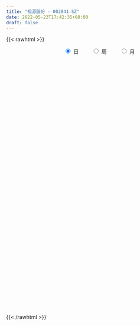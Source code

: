 ```yaml
---
title: "视源股份 - 002841.SZ"
date: 2022-05-23T17:42:35+08:00
draft: false
---
```

{{< rawhtml >}}
    <div style="text-align: center">
        <label style="padding: 1rem;"><input style="margin-right: .5rem" type="radio" name="period" value="D" checked onclick="period_change(this)">日</label>
        <label style="padding: 1rem;"><input style="margin-right: .5rem" type="radio" name="period" value="W" onclick="period_change(this)">周</label>
        <label style="padding: 1rem;"><input style="margin-right: .5rem" type="radio" name="period" value="M" onclick="period_change(this)">月</label>
    </div>
    <div id="chart" style="height: 700px;"></div> 
    <script type="text/javascript">
        const D_v = [8786.82,11218.0,9713.15,10348.87,6591.42,14303.02,12868.8,11044.0,15407.42,15738.94,10741.86,12332.47,11626.32,8297.88,6497.21,8134.57,7207.57,7566.56,10923.83,9673.96,7230.2,6919.09,9934.92,7312.61,7105.9,6722.08,7949.32,7083.25,8505.77,5949.09,9993.7,12974.87,8662.04,5440.9,7442.69,10111.46,11481.84,16312.93,12323.96,10847.51,9563.15,13796.13,8308.64,6487.49,8746.93,4495.22,11002.61,8801.88,5535.08,6771.93,25628.05,29604.5,15868.9,38951.68,26690.84,15941.54,15313.31,14344.41,15655.52,14394.32,16594.56,12427.09,16368.92,18466.4,14036.64,9690.9,14764.15,14509.26,7778.73,6834.11,11479.07,8346.27,10372.2,10049.06,9451.01,10576.31,12943.09,51132.76,78930.98,49281.94,42926.67,34056.88,23329.17,16843.08,9655.08,8420.56,10604.08,15113.88,8388.75,16924.42,12789.15,8593.75,14564.6,22773.97,15479.56,10564.45,7038.89,13373.02,29588.7,17496.78,17867.88,13972.81,8775.72,6801.78,16094.51,13120.74,9399.28,10086.6,6050.97,7427.07,7991.28,9143.44,17947.16,35375.72,34579.2,44727.0,46024.65,51123.51,41399.03,30185.86,24640.04,21598.0,18869.87,15826.44,14988.11,22073.65,21615.56,18123.14,17696.14,14442.37,18032.0,15769.98,14889.51,13696.13,40647.18,29350.45,19814.29,21977.28,12516.14,13454.35,39960.85,24627.48,36763.19,70251.68,62550.44,50976.98,30699.62,30876.91,25512.0,20368.12,21245.19,19541.56,17873.49,11600.67,11074.31,16203.37,52042.65,19698.37,23781.53,39185.27,44519.77,30318.35,22478.2,22916.79,20387.62,22003.41,16684.94,14248.51,18854.65,21360.98,26220.67,16792.46,12056.49,18952.81,14299.48,14843.01,12218.25,30518.29,36549.65,28985.56,31470.18,19892.23,14146.63,17035.87,13254.37,32079.06,55480.93,66922.85,33785.47,51110.01,43906.15,20225.28,29214.77,20067.65,23254.03,21586.26,23257.39,12025.0,20538.69,21673.69,12915.31,23036.35,22682.5,20998.63,10682.76,20800.27,43188.99,31527.56,13769.71,13158.62,16162.34,18061.63,12937.91,16004.23,13729.0,13651.67,13882.74,10886.83,14472.49,20391.59,18398.16,12544.26,12224.5,22690.8,9611.03,10914.16,17887.14,11793.71,7694.08,12949.99,17371.41,8501.02,28702.79,16498.57,19933.35,39035.17,34654.28,22727.0,20556.72,19092.89,20238.37,16186.68,15699.47,14739.62,9172.77,18524.7,13580.57,16800.59,13933.57,17953.08]
const D_histogram = [0.0,-0.1158737322,-0.0979489613,-0.0956552615,-0.1404198965,0.1742241625,0.3559696535,0.1439500797,0.1106443688,0.3073523315,0.5511005784,0.8090290372,0.8990280935,0.7991222106,0.5772727489,0.2968997105,-0.054826726,-0.1123164667,0.1748768053,0.0991470151,0.0198589253,-0.0377648118,-0.2037855683,-0.2683975894,-0.4307375277,-0.5082697649,-0.6735658107,-0.5888326199,-0.5355569578,-0.4742142955,-0.4450499623,-0.0804663019,0.1250640413,0.112629885,-0.0806974488,-0.1888245495,-0.5316506543,-0.8083925995,-1.2596608099,-1.2124125377,-1.0317449264,-1.0234608865,-0.8928578816,-0.7038008502,-0.6287259352,-0.541441514,-0.3247633286,-0.2730892452,-0.21141298,-0.1034610251,0.6541237064,0.4247464802,0.0919764137,-0.6648877746,-0.7656906965,-0.7915967384,-0.6327413496,-0.4785618334,-0.4772562364,-0.4080146856,-0.3327153654,-0.2823352074,-0.0753491874,0.2861240868,0.4478571571,0.616573079,0.8068576502,1.1054225081,1.1990521287,1.0710755414,1.1358526381,1.0021147198,0.725065641,0.4565783719,0.1796879723,-0.1228253781,-0.4169642078,-1.2472508427,-2.2351142364,-2.8181403343,-3.1015014817,-3.2268075427,-3.0821329865,-2.6947705947,-2.3258136949,-1.9211683742,-1.4222811349,-1.0729451155,-0.7304657773,-0.4398431827,-0.2508390064,0.0240424985,0.1532144837,0.5464222797,0.7086549107,0.9221281667,0.943189249,0.9367610051,0.8213219894,0.9097708668,0.8142541046,0.6704002039,0.6375560501,0.7000863462,0.6369179312,0.5906356931,0.6753564281,0.69644613,0.6347551063,0.6818719205,0.6476590408,0.6202235317,0.3571061311,0.3032242266,0.4821761022,0.7263843203,1.1419026714,1.5172420181,1.5156029643,1.386631797,1.1725173221,0.9097594421,0.611620902,0.4465783939,0.2641018301,0.1830463348,0.1636478741,0.077601439,-0.0835372501,-0.1950363784,-0.1810645197,-0.1238693375,-0.1246233425,-0.1077683698,-0.282816365,-0.3717661171,-0.4235771177,-0.3380242738,-0.29708598,-0.2064462528,0.0208308004,0.1845797887,0.4443720265,0.7656851762,1.0354937404,1.0969721583,1.0917115084,0.9268976728,0.8064523716,0.5823606579,0.4224261758,0.3420342705,0.2817476374,0.163190451,0.0477767922,0.0698245749,0.3075418112,0.3679691593,0.4453708266,0.6208746674,0.6711149976,0.6788844262,0.5004496858,0.4164591684,0.3076879879,0.0435193528,-0.0834913125,-0.2287283521,-0.4270322239,-0.3830235204,-0.3072728646,-0.3099859248,-0.3252918865,-0.4930895154,-0.4791498757,-0.6240790976,-0.7115074323,-0.6647930818,-0.4251679588,-0.2076869895,-0.0769160318,0.0381373894,0.1538137425,0.2136882412,0.1807164456,0.3550720662,0.73941011,1.0478187663,1.129898535,1.3414867315,1.4771474121,1.3964721157,1.1084957731,0.8065414759,0.5870361129,0.2908926737,0.0777234465,-0.1445555765,-0.2890869545,-0.5623615552,-0.831799595,-1.1364195635,-1.3730562877,-1.5068757056,-1.6391920317,-1.9583668927,-2.0326795507,-1.7682139147,-1.5316239819,-1.2537708308,-1.0689762928,-0.9242328471,-0.8611279582,-0.8620250923,-0.863373274,-0.9038089922,-0.7565187663,-0.6475340033,-0.4474566312,-0.1569948842,0.147807781,0.3999733713,0.4639794687,0.750891594,0.7414830063,0.6804430076,0.6033684538,0.6944075038,0.6687580874,0.6667937997,0.6782581051,0.5932458885,0.4425721141,0.2633763941,0.3782310218,0.7917613377,1.1628822078,1.3021597507,1.2609644542,1.0248893779,0.8815616473,0.7903831957,0.7227438278,0.5677339975,0.4145717227,0.2217883386,0.0475950958,-0.095074185,-0.0966937627,-0.2297717739]
const D_fast = [0.0,-0.1448421652,-0.1514046347,-0.1730247503,-0.2528943593,0.1053057402,0.3760436446,0.2000115908,0.1943669721,0.4679130176,0.8494364091,1.3096221272,1.6243782069,1.7242528766,1.6467216022,1.4405734914,1.0751403734,0.989571516,1.3204839894,1.2695409529,1.1952175945,1.1281526544,0.9111855059,0.7794740874,0.5094497672,0.3048500887,-0.0288374097,-0.0913123739,-0.1719259512,-0.2291368628,-0.3112350201,0.0332320648,0.2700284183,0.2857517333,0.0722500372,-0.0830832009,-0.5588219692,-1.0376620643,-1.8038454772,-2.0597003394,-2.1369689597,-2.3845501414,-2.4771616069,-2.464054788,-2.5461613568,-2.5942373141,-2.4587499608,-2.4753481888,-2.4665251686,-2.38443847,-1.4633228118,-1.586513418,-1.8962893811,-2.819375513,-3.1116011091,-3.3354063356,-3.3347362841,-3.3001972263,-3.4182056884,-3.450967809,-3.4588473302,-3.479050974,-3.2909022509,-2.8578979549,-2.5842005954,-2.2613414037,-1.8693424199,-1.294421935,-0.9010292823,-0.7612369842,-0.412496728,-0.2957059663,-0.3914886349,-0.545831311,-0.7777997175,-1.1110194125,-1.5093992941,-2.6514986396,-4.1981405925,-5.4857017739,-6.5444382918,-7.4764462384,-8.1023049289,-8.3886351858,-8.6011317098,-8.6767784825,-8.5334615269,-8.4523617865,-8.2924988926,-8.1118370937,-7.985542669,-7.7046505395,-7.5371749333,-7.0073615674,-6.6679652087,-6.223959911,-5.9671015165,-5.7393395091,-5.6494480275,-5.3335564333,-5.2255096694,-5.2017635191,-5.0752186604,-4.8376667778,-4.7416057099,-4.6402290247,-4.3866691828,-4.1914679484,-4.0944701955,-3.8768854012,-3.7491835207,-3.6215631469,-3.7954040147,-3.7734798625,-3.4739839614,-3.0481796633,-2.3471856443,-1.5925357931,-1.2152741057,-0.9975873238,-0.9185724682,-0.9538904877,-1.0991238022,-1.1525217119,-1.2689728182,-1.3042667298,-1.282753222,-1.3493992974,-1.5314222989,-1.6916805218,-1.722974793,-1.6967469452,-1.7286567859,-1.7387439057,-1.984495992,-2.1663872734,-2.3240925535,-2.323045778,-2.3563789792,-2.3173508152,-2.084866062,-1.8749721264,-1.504086882,-0.9913524383,-0.462670439,-0.1269489815,0.1407182457,0.2076288282,0.28879662,0.2102950708,0.1559671326,0.1610837949,0.1712340712,0.0934744976,-0.0099949632,0.0295089632,0.3441116523,0.4965312903,0.6852756642,1.0159981719,1.2340172514,1.4115077867,1.3581854677,1.3783097424,1.3464605588,1.0931717619,0.9452882684,0.7428691409,0.4378072131,0.3860600365,0.3849924761,0.3047829348,0.2081540014,-0.0829160063,-0.1887638356,-0.4897128319,-0.7550180247,-0.8745019446,-0.7411688113,-0.5756095894,-0.4640676396,-0.339479871,-0.1853500823,-0.0720535233,-0.0598462075,0.2032774297,0.772468001,1.3428313488,1.7073857513,2.2543456307,2.7592931643,3.0277358968,3.0168834975,2.9165645693,2.8438182344,2.6203979637,2.4266595982,2.168241681,1.9514385644,1.5375735749,1.0601856363,0.471460777,-0.1084400191,-0.6189783635,-1.1610926975,-1.9698592817,-2.5523418274,-2.72992967,-2.8762457327,-2.9118352892,-2.9942848245,-3.0805995906,-3.2327766912,-3.4491800984,-3.6663715986,-3.9327595648,-3.9745990305,-4.0274977683,-3.9392845541,-3.688071528,-3.3463169176,-2.9941579844,-2.8141570199,-2.3395219961,-2.1635598323,-2.054489079,-1.9807215193,-1.7160805934,-1.574540488,-1.4098063258,-1.2287774941,-1.1654782386,-1.2055089844,-1.3188606059,-1.1094482227,-0.4979775724,0.1638638496,0.6286813301,0.9027271473,0.9228744155,0.9999370966,1.106354444,1.219401033,1.2063247021,1.156805358,1.0194690586,0.8571745897,0.6907367627,0.6649437442,0.4744227897]
const D_slow = [0.0,-0.028968433,-0.0534556734,-0.0773694888,-0.1124744629,-0.0689184222,0.0200739911,0.056061511,0.0837226032,0.1605606861,0.2983358307,0.50059309,0.7253501134,0.925130666,1.0694488533,1.1436737809,1.1299670994,1.1018879827,1.1456071841,1.1703939378,1.1753586692,1.1659174662,1.1149710741,1.0478716768,0.9401872949,0.8131198536,0.644728401,0.497520246,0.3636310066,0.2450774327,0.1338149421,0.1136983667,0.144964377,0.1731218482,0.152947486,0.1057413487,-0.0271713149,-0.2292694648,-0.5441846673,-0.8472878017,-1.1052240333,-1.3610892549,-1.5843037253,-1.7602539378,-1.9174354216,-2.0527958001,-2.1339866323,-2.2022589436,-2.2551121886,-2.2809774449,-2.1174465183,-2.0112598982,-1.9882657948,-2.1544877384,-2.3459104126,-2.5438095972,-2.7019949345,-2.8216353929,-2.940949452,-3.0429531234,-3.1261319648,-3.1967157666,-3.2155530635,-3.1440220417,-3.0320577525,-2.8779144827,-2.6762000702,-2.3998444431,-2.100081411,-1.8323125256,-1.5483493661,-1.2978206861,-1.1165542759,-1.0024096829,-0.9574876898,-0.9881940344,-1.0924350863,-1.404247797,-1.9630263561,-2.6675614397,-3.4429368101,-4.2496386958,-5.0201719424,-5.6938645911,-6.2753180148,-6.7556101084,-7.1111803921,-7.379416671,-7.5620331153,-7.671993911,-7.7347036626,-7.728693038,-7.690389417,-7.5537838471,-7.3766201194,-7.1460880777,-6.9102907655,-6.6761005142,-6.4707700169,-6.2433273002,-6.039763774,-5.872163723,-5.7127747105,-5.537753124,-5.3785236411,-5.2308647179,-5.0620256108,-4.8879140784,-4.7292253018,-4.5587573217,-4.3968425615,-4.2417866786,-4.1525101458,-4.0767040891,-3.9561600636,-3.7745639835,-3.4890883157,-3.1097778112,-2.7308770701,-2.3842191208,-2.0910897903,-1.8636499298,-1.7107447043,-1.5991001058,-1.5330746483,-1.4873130646,-1.4464010961,-1.4270007363,-1.4478850488,-1.4966441434,-1.5419102733,-1.5728776077,-1.6040334434,-1.6309755358,-1.7016796271,-1.7946211563,-1.9005154358,-1.9850215042,-2.0592929992,-2.1109045624,-2.1056968623,-2.0595519151,-1.9484589085,-1.7570376145,-1.4981641794,-1.2239211398,-0.9509932627,-0.7192688445,-0.5176557516,-0.3720655871,-0.2664590432,-0.1809504756,-0.1105135662,-0.0697159534,-0.0577717554,-0.0403156117,0.0365698411,0.128562131,0.2399048376,0.3951235045,0.5629022539,0.7326233604,0.8577357819,0.961850574,1.0387725709,1.0496524091,1.028779581,0.971597493,0.864839437,0.7690835569,0.6922653408,0.6147688596,0.5334458879,0.4101735091,0.2903860402,0.1343662657,-0.0435105923,-0.2097088628,-0.3160008525,-0.3679225999,-0.3871516078,-0.3776172605,-0.3391638248,-0.2857417645,-0.2405626531,-0.1517946366,0.0330578909,0.2950125825,0.5774872163,0.9128588991,1.2821457522,1.6312637811,1.9083877244,2.1100230934,2.2567821216,2.32950529,2.3489361516,2.3127972575,2.2405255189,2.0999351301,1.8919852313,1.6078803405,1.2646162685,0.8878973421,0.4780993342,-0.011492389,-0.5196622766,-0.9617157553,-1.3446217508,-1.6580644585,-1.9253085317,-2.1563667435,-2.371648733,-2.5871550061,-2.8029983246,-3.0289505726,-3.2180802642,-3.379963765,-3.4918279228,-3.5310766439,-3.4941246986,-3.3941313558,-3.2781364886,-3.0904135901,-2.9050428385,-2.7349320866,-2.5840899732,-2.4104880972,-2.2432985754,-2.0766001255,-1.9070355992,-1.7587241271,-1.6480810985,-1.582237,-1.4876792446,-1.2897389101,-0.9990183582,-0.6734784205,-0.358237307,-0.1020149625,0.1183754493,0.3159712483,0.4966572052,0.6385907046,0.7422336353,0.7976807199,0.8095794939,0.7858109477,0.761637507,0.7041945635]
const D_data = [['2021-05-12', 125.2607, 123.5542, 122.8299, 125.8758],['2021-05-13', 123.8221, 121.7385, 120.8952, 124.9432],['2021-05-14', 121.7584, 123.0581, 119.0795, 123.9213],['2021-05-17', 122.7505, 122.8299, 122.1751, 125.598],['2021-05-18', 122.8101, 122.0163, 121.0738, 124.2685],['2021-05-19', 122.8299, 127.2549, 122.5322, 128.3761],['2021-05-20', 126.2132, 127.1458, 123.0383, 127.6022],['2021-05-21', 126.997, 122.3338, 121.8973, 128.4257],['2021-05-24', 122.5322, 124.0205, 118.8315, 125.4988],['2021-05-25', 125.0226, 127.5328, 122.7406, 128.267],['2021-05-26', 127.4931, 129.6957, 127.374, 130.5688],['2021-05-27', 130.41, 131.8387, 127.7213, 131.8387],['2021-05-28', 131.7891, 131.4518, 129.8544, 132.7912],['2021-05-31', 132.1265, 129.8445, 127.9892, 132.4241],['2021-06-01', 129.8346, 128.138, 127.5228, 130.1818],['2021-06-02', 128.7035, 126.5505, 124.5761, 128.9714],['2021-06-03', 126.84, 124.2, 124.02, 127.44],['2021-06-04', 124.23, 126.87, 123.35, 128.33],['2021-06-07', 126.62, 132.0, 125.05, 133.0],['2021-06-08', 132.51, 128.3, 127.68, 134.45],['2021-06-09', 128.0, 128.05, 127.36, 130.46],['2021-06-10', 128.19, 128.11, 127.48, 130.3],['2021-06-11', 128.12, 126.21, 125.54, 129.45],['2021-06-15', 125.86, 126.82, 124.3, 127.77],['2021-06-16', 126.36, 124.84, 124.05, 126.9],['2021-06-17', 125.55, 125.0, 124.24, 126.9],['2021-06-18', 124.99, 122.87, 122.8, 126.5],['2021-06-21', 124.48, 125.36, 120.0, 125.85],['2021-06-22', 125.0, 124.95, 123.01, 126.13],['2021-06-23', 124.96, 125.0, 123.68, 126.3],['2021-06-24', 124.41, 124.5, 121.21, 124.8],['2021-06-25', 125.1, 129.58, 124.8, 129.98],['2021-06-28', 128.89, 129.17, 127.25, 131.89],['2021-06-29', 128.65, 127.08, 126.14, 129.5],['2021-06-30', 126.83, 124.29, 123.87, 127.74],['2021-07-01', 124.3, 124.45, 124.14, 130.0],['2021-07-02', 124.5, 120.0, 120.0, 124.5],['2021-07-05', 121.07, 118.59, 115.01, 121.66],['2021-07-06', 119.17, 113.54, 113.0, 119.77],['2021-07-07', 114.4, 117.6, 112.91, 118.48],['2021-07-08', 117.6, 118.85, 116.74, 120.91],['2021-07-09', 118.85, 116.2, 114.62, 119.21],['2021-07-12', 116.19, 117.13, 114.25, 119.24],['2021-07-13', 117.3, 117.85, 115.3, 118.88],['2021-07-14', 117.47, 116.34, 115.1, 118.88],['2021-07-15', 115.76, 116.18, 115.3, 117.0],['2021-07-16', 116.15, 117.98, 114.0, 118.85],['2021-07-19', 117.89, 116.09, 114.3, 117.89],['2021-07-20', 116.09, 116.01, 114.0, 116.61],['2021-07-21', 115.5, 116.6, 115.33, 118.69],['2021-07-22', 120.0, 127.0, 119.98, 128.26],['2021-07-23', 124.0, 116.2, 116.11, 124.47],['2021-07-26', 117.3, 113.3, 110.5, 117.3],['2021-07-27', 110.54, 104.5, 102.9, 112.99],['2021-07-28', 105.55, 109.5, 103.0, 112.0],['2021-07-29', 111.63, 109.12, 107.77, 111.87],['2021-07-30', 108.58, 110.85, 105.4, 111.86],['2021-08-02', 111.0, 110.8, 106.2, 111.1],['2021-08-03', 110.8, 108.51, 108.02, 111.44],['2021-08-04', 108.76, 108.77, 107.1, 109.9],['2021-08-05', 108.38, 108.5, 106.3, 109.98],['2021-08-06', 108.37, 107.83, 106.0, 108.99],['2021-08-09', 107.73, 109.89, 106.2, 110.93],['2021-08-10', 109.89, 113.0, 108.54, 113.7],['2021-08-11', 112.99, 111.77, 110.1, 113.0],['2021-08-12', 111.75, 112.76, 110.66, 114.73],['2021-08-13', 113.03, 114.18, 112.01, 115.27],['2021-08-16', 114.36, 117.27, 114.0, 119.29],['2021-08-17', 116.3, 116.37, 115.34, 117.94],['2021-08-18', 115.98, 114.13, 111.96, 116.85],['2021-08-19', 114.88, 117.02, 112.33, 117.28],['2021-08-20', 116.75, 115.0, 114.1, 117.93],['2021-08-23', 116.0, 112.61, 112.3, 116.39],['2021-08-24', 112.62, 111.56, 111.05, 114.2],['2021-08-25', 111.05, 110.09, 109.04, 112.0],['2021-08-26', 110.47, 108.08, 105.0, 110.47],['2021-08-27', 106.33, 106.2, 105.0, 107.87],['2021-08-30', 95.58, 95.58, 95.58, 97.94],['2021-08-31', 95.5, 87.03, 86.02, 95.5],['2021-09-01', 88.87, 85.48, 85.12, 88.96],['2021-09-02', 84.88, 84.07, 82.46, 86.26],['2021-09-03', 84.49, 81.85, 81.51, 84.8],['2021-09-06', 81.31, 82.09, 80.5, 83.6],['2021-09-07', 82.09, 83.49, 81.51, 83.6],['2021-09-08', 83.5, 82.44, 82.01, 83.75],['2021-09-09', 82.56, 82.35, 81.88, 83.5],['2021-09-10', 82.38, 83.65, 81.91, 83.7],['2021-09-13', 83.65, 82.04, 82.01, 83.94],['2021-09-14', 82.04, 82.04, 81.69, 82.8],['2021-09-15', 82.04, 81.55, 78.5, 82.04],['2021-09-16', 81.01, 80.2, 79.5, 82.17],['2021-09-17', 80.2, 81.34, 80.2, 83.0],['2021-09-22', 80.21, 79.58, 79.18, 82.3],['2021-09-23', 80.14, 83.5, 79.66, 84.3],['2021-09-24', 83.52, 81.55, 80.76, 84.32],['2021-09-27', 81.62, 82.83, 81.16, 83.84],['2021-09-28', 82.83, 80.8, 80.5, 83.2],['2021-09-29', 80.8, 80.28, 79.0, 81.09],['2021-09-30', 80.0, 78.35, 77.55, 80.99],['2021-10-08', 78.0, 80.62, 77.51, 80.8],['2021-10-11', 80.62, 78.11, 78.0, 83.4],['2021-10-12', 79.4, 76.6, 76.0, 79.4],['2021-10-13', 76.58, 77.21, 76.16, 77.77],['2021-10-14', 77.29, 78.22, 77.29, 79.0],['2021-10-15', 78.32, 76.4, 75.6, 78.97],['2021-10-18', 76.16, 76.05, 74.42, 77.25],['2021-10-19', 76.01, 77.57, 75.62, 77.69],['2021-10-20', 77.57, 76.9, 74.96, 77.77],['2021-10-21', 77.14, 75.6, 75.37, 77.14],['2021-10-22', 75.52, 76.79, 75.2, 77.0],['2021-10-25', 76.96, 75.7, 75.21, 77.17],['2021-10-26', 75.68, 75.51, 74.0, 76.33],['2021-10-27', 75.68, 71.56, 71.0, 75.68],['2021-10-28', 72.0, 73.0, 71.56, 76.36],['2021-10-29', 74.88, 76.0, 72.1, 76.46],['2021-11-01', 76.17, 77.9, 76.17, 81.5],['2021-11-02', 78.96, 82.07, 77.06, 82.84],['2021-11-03', 82.51, 84.31, 82.5, 86.84],['2021-11-04', 84.31, 81.4, 80.82, 86.7],['2021-11-05', 81.5, 80.25, 78.4, 82.0],['2021-11-08', 80.31, 78.96, 77.61, 80.51],['2021-11-09', 79.15, 77.61, 76.51, 79.6],['2021-11-10', 78.1, 76.0, 75.2, 78.1],['2021-11-11', 75.88, 76.6, 75.32, 76.9],['2021-11-12', 76.6, 75.5, 74.88, 77.1],['2021-11-15', 75.32, 76.02, 75.08, 77.5],['2021-11-16', 76.03, 76.45, 75.01, 77.3],['2021-11-17', 76.45, 75.22, 75.1, 76.6],['2021-11-18', 75.39, 73.4, 73.16, 75.4],['2021-11-19', 73.39, 72.96, 72.68, 73.9],['2021-11-22', 73.07, 73.9, 72.4, 74.17],['2021-11-23', 73.86, 74.29, 73.2, 74.48],['2021-11-24', 73.8, 73.39, 72.66, 74.08],['2021-11-25', 73.39, 73.33, 72.78, 74.17],['2021-11-26', 73.0, 70.1, 70.02, 73.0],['2021-11-29', 68.66, 69.95, 67.66, 70.5],['2021-11-30', 69.64, 69.45, 69.2, 70.4],['2021-12-01', 69.49, 70.68, 68.58, 70.84],['2021-12-02', 70.74, 69.92, 69.8, 71.56],['2021-12-03', 69.93, 70.4, 69.18, 70.59],['2021-12-06', 70.43, 72.6, 70.43, 73.3],['2021-12-07', 72.88, 72.65, 71.52, 73.65],['2021-12-08', 72.64, 74.97, 71.8, 76.18],['2021-12-09', 75.15, 77.54, 74.5, 78.37],['2021-12-10', 78.06, 78.99, 76.95, 81.31],['2021-12-13', 78.19, 77.94, 76.6, 81.06],['2021-12-14', 77.53, 77.98, 77.15, 78.99],['2021-12-15', 77.83, 76.21, 75.34, 78.74],['2021-12-16', 76.27, 76.6, 74.9, 77.57],['2021-12-17', 76.64, 74.86, 74.5, 76.83],['2021-12-20', 74.65, 74.98, 74.28, 75.96],['2021-12-21', 74.5, 75.6, 74.21, 75.8],['2021-12-22', 75.0, 75.7, 74.5, 76.33],['2021-12-23', 75.47, 74.65, 74.23, 75.68],['2021-12-24', 74.12, 74.13, 73.33, 75.18],['2021-12-27', 73.91, 75.64, 73.14, 76.0],['2021-12-28', 75.98, 79.2, 75.98, 81.1],['2021-12-29', 79.2, 78.07, 77.6, 80.16],['2021-12-30', 77.82, 79.01, 77.32, 79.25],['2021-12-31', 78.8, 81.4, 78.65, 82.09],['2022-01-04', 81.25, 81.03, 78.1, 82.14],['2022-01-05', 81.42, 81.29, 80.06, 81.99],['2022-01-06', 80.47, 79.08, 78.59, 81.39],['2022-01-07', 79.07, 80.05, 78.86, 82.0],['2022-01-10', 80.0, 79.65, 78.3, 80.2],['2022-01-11', 79.47, 76.98, 76.71, 79.98],['2022-01-12', 77.4, 77.77, 76.2, 78.68],['2022-01-13', 77.77, 76.82, 76.33, 78.25],['2022-01-14', 76.66, 75.09, 74.65, 77.26],['2022-01-17', 74.99, 77.5, 74.18, 77.9],['2022-01-18', 78.04, 78.05, 75.93, 78.74],['2022-01-19', 77.98, 77.11, 76.03, 77.99],['2022-01-20', 77.09, 76.73, 76.2, 78.0],['2022-01-21', 76.63, 74.06, 73.88, 76.82],['2022-01-24', 74.0, 75.58, 73.73, 75.95],['2022-01-25', 75.0, 72.82, 72.29, 75.51],['2022-01-26', 73.3, 72.38, 71.88, 73.81],['2022-01-27', 73.01, 73.38, 71.7, 75.88],['2022-01-28', 74.49, 76.1, 73.38, 79.0],['2022-02-07', 76.12, 76.76, 75.2, 78.85],['2022-02-08', 76.28, 76.45, 72.56, 77.0],['2022-02-09', 76.4, 76.85, 74.88, 77.39],['2022-02-10', 77.03, 77.51, 75.72, 77.51],['2022-02-11', 77.25, 77.39, 76.59, 78.6],['2022-02-14', 77.09, 76.42, 75.57, 77.69],['2022-02-15', 77.0, 79.59, 75.66, 80.38],['2022-02-16', 79.68, 84.17, 79.38, 86.88],['2022-02-17', 85.96, 85.84, 83.5, 88.64],['2022-02-18', 85.76, 85.0, 83.0, 85.78],['2022-02-21', 85.7, 88.52, 84.02, 89.96],['2022-02-22', 88.0, 89.8, 86.14, 90.76],['2022-02-23', 89.2, 88.6, 88.27, 90.1],['2022-02-24', 88.64, 86.26, 84.5, 88.68],['2022-02-25', 86.02, 85.54, 85.1, 87.38],['2022-02-28', 85.54, 86.03, 83.54, 87.37],['2022-03-01', 86.24, 84.35, 83.12, 86.4],['2022-03-02', 83.93, 84.49, 81.7, 85.68],['2022-03-03', 84.49, 83.5, 83.01, 85.9],['2022-03-04', 82.83, 83.63, 81.88, 85.11],['2022-03-07', 82.81, 80.85, 80.16, 83.06],['2022-03-08', 80.78, 79.15, 78.99, 81.48],['2022-03-09', 79.15, 76.61, 73.99, 80.0],['2022-03-10', 77.86, 75.19, 74.7, 79.7],['2022-03-11', 73.96, 74.47, 71.21, 74.77],['2022-03-14', 74.0, 72.6, 72.6, 74.59],['2022-03-15', 72.79, 67.62, 67.45, 72.8],['2022-03-16', 69.14, 67.98, 64.2, 69.55],['2022-03-17', 68.16, 71.11, 67.01, 71.5],['2022-03-18', 71.12, 70.63, 69.01, 71.53],['2022-03-21', 70.64, 71.21, 69.15, 72.38],['2022-03-22', 71.21, 70.11, 69.1, 71.21],['2022-03-23', 70.1, 69.41, 69.0, 70.61],['2022-03-24', 69.4, 67.91, 67.5, 69.4],['2022-03-25', 67.8, 66.23, 65.87, 68.34],['2022-03-28', 65.7, 65.14, 64.34, 65.91],['2022-03-29', 65.4, 63.41, 62.91, 65.78],['2022-03-30', 63.86, 64.94, 63.41, 65.25],['2022-03-31', 64.9, 64.12, 63.58, 65.49],['2022-04-01', 64.16, 65.17, 63.1, 65.99],['2022-04-06', 65.92, 66.89, 64.67, 67.73],['2022-04-07', 66.73, 68.18, 66.58, 69.46],['2022-04-08', 68.19, 68.76, 67.1, 69.01],['2022-04-11', 68.76, 67.13, 66.08, 68.76],['2022-04-12', 66.5, 70.91, 66.48, 70.92],['2022-04-13', 70.73, 68.12, 68.05, 71.11],['2022-04-14', 69.09, 67.45, 67.29, 69.2],['2022-04-15', 67.72, 67.01, 65.07, 68.66],['2022-04-18', 66.95, 69.32, 65.0, 69.9],['2022-04-19', 68.89, 68.25, 67.7, 69.8],['2022-04-20', 68.39, 68.7, 67.92, 69.71],['2022-04-21', 68.59, 69.15, 67.41, 70.42],['2022-04-22', 68.21, 67.99, 67.55, 69.61],['2022-04-25', 67.55, 66.7, 66.38, 70.77],['2022-04-26', 68.15, 65.5, 65.0, 68.45],['2022-04-27', 64.96, 69.05, 63.82, 69.44],['2022-04-28', 74.3, 74.5, 70.0, 74.99],['2022-04-29', 74.01, 76.72, 73.55, 78.0],['2022-05-05', 76.2, 76.07, 75.8, 78.49],['2022-05-06', 75.4, 75.03, 73.01, 76.49],['2022-05-09', 74.8, 72.72, 71.11, 74.88],['2022-05-10', 72.01, 73.62, 71.34, 74.53],['2022-05-11', 73.37, 74.34, 73.07, 76.35],['2022-05-12', 73.49, 74.87, 73.06, 76.32],['2022-05-13', 74.87, 73.77, 73.28, 76.11],['2022-05-16', 73.97, 73.45, 72.6, 74.99],['2022-05-17', 73.29, 72.38, 71.56, 73.29],['2022-05-18', 72.38, 71.84, 71.62, 73.2],['2022-05-19', 70.9, 71.47, 69.86, 71.59],['2022-05-20', 71.93, 72.88, 71.71, 74.16],['2022-05-23', 72.69, 70.84, 70.38, 72.71]]
const W_v = [48614.86,71524.41,34113.84,28988.06,21151.89,24772.18,36301.57,31510.38,26738.94,19235.87,25105.78,22367.74,43336.46,37860.84,33418.48,41646.08,44404.78,112680.5,54231.52,31934.21,25231.56,23871.79,17030.93,19302.5,17692.41,21309.6,26745.65,21293.54,26404.78,21714.09,9343.37,4178.45,34832.36,37923.11,30836.03,26853.18,28658.11,19156.4,29225.14,27905.34,44305.0,17297.97,32220.82,26928.02,45190.22,48395.01,46713.45,35544.5,45386.81,47357.56,44795.16,54533.61,72561.35,46459.18,40602.08,40376.66,39900.04,30985.02,47592.92,48723.88,37139.87,49875.82,43144.46,52810.13,42445.35,55798.81,76199.07,61723.38,69622.07,67715.58,73431.07,74782.76,61310.38,61455.58,33281.75,19075.03,35843.81,51355.47,50835.39,60165.06,52979.15,76977.98,88773.76,116192.84,96166.92,50723.66,59307.67,54585.44,60427.38,48979.41,31239.21,36482.34,79844.62,58236.45,35233.87,35013.01,34957.69,37619.32,67670.89,46096.18,52183.36,44029.26,43767.51,54765.43,61356.82,72805.32,91049.26,109040.43,244500.85,142918.27,114721.68,98026.13,131546.95,15873.59,72347.25,97632.57,92484.26,173949.27,86208.83,53510.87,74408.97,65732.26,58515.26,68299.46,98841.96,57035.45,48056.76,69905.48,123208.08,77407.34,247501.81,188735.5,193830.66,226766.44,143709.23,105709.83,89194.62,85102.95,91646.22,56868.87,56004.83,64116.02,81750.6,49052.08,115317.5,79614.16,124203.37,66939.46,95373.81,70214.74,51246.04,80277.54,124660.25,127698.26,110210.54,78839.19,79772.67,97001.98,65426.22,63028.41,92690.09,59417.44,45024.85,52237.62,28814.28,8701.19,56314.01,54694.11,57970.92,54765.48,54371.44,81348.83,57002.49,73388.46,56283.96,51068.81,56403.56,66366.08,102514.72,92388.96,68534.42,143830.29,110193.13,48050.86,55788.7,85663.49,68018.07,82272.31,63086.67,53216.5,60319.5,37366.87,89225.27,60661.56,115575.08,33350.83,54739.91,55156.11,65847.01,37703.79,44682.0,29089.91,44506.68,43138.93,62843.68,39040.89,76341.44,112766.27,73415.9,73327.01,48947.44,53391.67,256329.23,68851.97,61809.95,52818.13,60565.06,17496.78,63512.7,46084.66,105036.8,213460.05,95922.46,93950.86,103034.8,97112.51,234153.64,158433.63,81335.22,150911.19,120233.11,92179.13,95383.41,108428.68,111530.47,201522.68,164523.86,100661.37,101306.48,119969.29,76324.73,66622.73,51334.01,73327.63,58310.21,138824.16,43283.72,85957.03,72012.2,17953.08]
const W_histogram = [0.0,-0.2983667236,-0.4048174305,-0.4769604717,-0.6070981375,-0.5397717743,-0.3378123094,-0.0667090324,0.0773320954,0.187797909,0.301575579,0.4014854394,0.5600750493,0.5256638502,0.5825724716,0.4443482837,0.4830004158,0.5527622656,0.4002724629,0.19412064,0.0208073713,-0.1066310249,-0.1654943693,-0.2088776212,-0.2386400916,-0.2937543757,-0.4525294365,-0.4749780193,-0.6597133785,-0.7766986223,-0.6726617784,-0.6120198326,-0.252204193,0.2269222391,0.5249424326,0.7088775605,1.004322253,1.1607100341,1.2573993999,1.0978382382,1.0339023149,0.8935236897,0.9547337634,1.1187293111,1.1379311915,0.9376262162,0.638019595,0.4449651791,0.17513069,-0.0723800558,-0.3320130656,-0.2334075577,0.1006757241,0.1788633855,-0.0193926571,-0.0695168183,-0.2502168428,-0.3506708162,-0.1143289461,0.1309130331,0.0401669814,0.1030635136,0.0636758905,-0.298386384,-0.5426642948,-0.7869454961,-0.3841071346,-0.1256081357,0.3220482567,0.1991413167,-0.0329831687,-0.2758239588,-0.3313038866,-0.5585837474,-0.6310787902,-0.6947991554,-0.6745587141,-0.5719309215,-0.4828142097,-0.1545955433,0.1651759522,0.5591079209,0.8847362701,1.2643851694,1.5180036218,1.6285209894,1.8404956363,1.7686030222,1.3602450641,0.9425114215,0.531797378,0.4673593808,0.3467660044,0.2422641433,0.0334989098,-0.0470646735,-0.358725964,-0.5513539414,-0.5701235518,-0.3922698562,-0.2910715588,-0.5112652245,-0.6408183667,-0.492488695,-0.4729588408,-0.6678211863,-0.9162725911,-1.0193417428,-0.1503063888,0.5916151927,1.0805314203,1.1812528286,1.0997524237,0.9861575647,1.0476258381,1.0016483343,1.1998386836,0.5454075921,0.0839693469,-0.3266760936,-0.5777428619,-0.7431945567,-0.7874812859,-0.8935935612,-0.6843149517,-0.7726805582,-0.9162745861,-0.9662191066,-0.8773087949,-0.9764913597,-0.500599852,-0.3591692784,0.2321163588,0.1924195607,0.0828160664,-0.4009127318,-0.9434544839,-1.0898527546,-1.3582337709,-1.4912945773,-1.5071926467,-1.4880744177,-1.5450682406,-1.4367189026,-1.1624745141,-0.8443126499,0.0842676658,0.6423040709,1.2789576457,1.669625424,1.8324407161,2.0043613616,2.4976564481,2.4776308004,2.2351125195,2.0380509538,1.6883716371,1.2081349896,0.732440432,0.5386604251,0.2772363866,-0.1129156112,-0.4015833406,-0.729634056,-0.846963223,-0.8811180085,-0.991680696,-0.76533706,-0.4804145695,-0.3112737718,-0.3393717892,0.2120797138,0.1539545873,0.2483239342,0.3143599734,0.2185260447,0.2828247954,0.6783891661,0.6843815159,-0.1002132827,-0.196721408,1.5422427024,2.8806644711,3.6785572162,3.5156905952,2.4953630421,1.8984283421,1.1392155895,0.4339000751,-0.251037326,-0.1617429807,-0.1360117048,0.3332166612,0.8613127895,0.2189489995,-0.7129269485,-1.4788317733,-1.9977797854,-1.7020700023,-1.7816599603,-1.8379674107,-2.0435723463,-1.6859506666,-2.0298036964,-2.4218097102,-2.4618251201,-2.5007018506,-2.758956351,-2.9861910834,-2.5772935626,-2.1381532607,-2.3121304719,-3.8483725486,-4.4803203752,-4.7644253774,-4.6439363804,-4.4832056986,-3.9463773226,-3.6071416745,-3.1071157779,-2.6007449502,-1.7893733887,-1.3996473445,-1.1504035087,-1.0200766233,-0.7671277508,0.0802150822,0.4437499126,0.7009548246,1.38697479,1.7525359648,1.6637003068,1.5417259385,1.597781289,1.7109787897,2.2534858515,2.5803096793,2.5925804653,1.9384651657,1.2360535999,0.5016373371,-0.0023318714,-0.0386849806,-0.1207378418,-0.0526356675,0.6007176075,0.9202958621,1.0392616349,1.0474948564,0.9101136949]
const W_fast = [0.0,-0.3729584046,-0.580613469,-0.7719966282,-1.0539088283,-1.1215254087,-1.0040190212,-0.7495930023,-0.5862188506,-0.4288035598,-0.239631995,-0.0393507748,0.2592575974,0.3562623609,0.5588141002,0.5316769832,0.6910792193,0.8990316354,0.8466099485,0.6889882856,0.5208768598,0.3667807072,0.2665437706,0.1709411134,0.08151862,-0.0470342579,-0.3189416779,-0.4601347655,-0.8097984694,-1.1209583688,-1.1850869695,-1.2774499818,-0.9806853905,-0.4448283986,-0.0155725969,0.3455819211,0.8921071769,1.3386724665,1.7497116823,1.8646100801,2.0591497356,2.1421520328,2.4420455473,2.8857234228,3.1894081011,3.2235096798,3.0834079573,3.0015948363,2.7755430196,2.5099372599,2.1673009837,2.2075546022,2.566806815,2.6897103228,2.4866061159,2.4191027501,2.1758485149,1.9877268375,2.1954864711,2.4734567085,2.3927524021,2.4814148128,2.4579461623,2.0212872918,1.6413433073,1.200325732,1.5071373099,1.7342342748,2.2624027313,2.1892811206,1.948910843,1.6371140632,1.4988081638,1.131882366,0.9016176258,0.6641974717,0.5157982345,0.4754432967,0.443856456,0.7334262366,1.0944917201,1.6282006691,2.1750130859,2.8707582775,3.5038776354,4.0215252503,4.6936238062,5.0638819477,4.9955852557,4.8134794684,4.5357147694,4.5881166175,4.5542147421,4.5102789168,4.3098884108,4.2175586592,3.8162158776,3.4857494148,3.3244489165,3.404235148,3.4326655557,3.0846555839,2.79489785,2.820105348,2.721395492,2.3595778499,1.8820582973,1.5241537099,2.3556124668,3.2454378464,4.0044869291,4.4005215445,4.5939592455,4.7269037778,5.0502785107,5.2547130904,5.7528631106,5.2347839172,4.7943380087,4.3020235447,3.9065210611,3.555270727,3.3141136763,2.9846030107,3.0228028823,2.7412671362,2.3686044619,2.0771051647,1.9466882776,1.6033828729,1.9541244176,2.0057626716,2.6550773985,2.6634854905,2.5745860129,1.9906290317,1.2122236586,0.7933621992,0.1854227402,-0.3204617105,-0.7131579415,-1.066058317,-1.5093192001,-1.7601495877,-1.7765238277,-1.669440126,-0.7197928939,-0.001180471,0.9552125152,1.7632866495,2.3842121206,3.0572231065,4.1749323051,4.7743143575,5.0905742064,5.4030253791,5.4754389717,5.2972360716,5.004651622,4.9455367213,4.7534217796,4.335040879,3.9459773144,3.4355180849,3.1064481122,2.8520138246,2.4935309631,2.5285403341,2.6933591822,2.784681537,2.6717405723,3.2762120037,3.256575524,3.4130258545,3.5576518871,3.5164494695,3.651454419,4.2166160813,4.39370381,3.5840556908,3.4383672135,5.5628919995,7.621479886,9.3390119351,10.0550679629,9.6585811703,9.5362535559,9.0618447007,8.465004205,7.7173074724,7.7661660726,7.7578944223,8.3104269536,9.0538512792,8.4662247391,7.356117054,6.2205042858,5.2021113274,5.0723036099,4.5472986618,4.0314993588,3.3150013367,3.2511353497,2.3998313958,1.4023729544,0.7469012645,0.0828490713,-0.8651445168,-1.83892702,-2.0743528899,-2.1697509031,-2.9217607323,-5.4200959462,-7.1721238666,-8.6473352131,-9.6878303112,-10.6479010541,-11.0976670087,-11.6602167793,-11.9369698271,-12.080785237,-11.7167570226,-11.6769428145,-11.7152998559,-11.8399921264,-11.7788251916,-10.9114285881,-10.4369562795,-10.0045126613,-8.9717489985,-8.1680538324,-7.8409644137,-7.5775072974,-7.1220066246,-6.5810644265,-5.4751859018,-4.5032846542,-3.8428687519,-4.01236776,-4.4057659259,-5.0147728543,-5.5193250307,-5.5653493851,-5.6775867068,-5.6226434493,-4.8191107724,-4.2694585524,-3.8906773708,-3.6205704352,-3.530423173]
const W_slow = [0.0,-0.0745916809,-0.1757960385,-0.2950361565,-0.4468106908,-0.5817536344,-0.6662067118,-0.6828839699,-0.663550946,-0.6166014688,-0.541207574,-0.4408362142,-0.3008174519,-0.1694014893,-0.0237583714,0.0873286995,0.2080788035,0.3462693699,0.4463374856,0.4948676456,0.5000694884,0.4734117322,0.4320381399,0.3798187346,0.3201587117,0.2467201178,0.1335877586,0.0148432538,-0.1500850908,-0.3442597464,-0.512425191,-0.6654301492,-0.7284811975,-0.6717506377,-0.5405150295,-0.3632956394,-0.1122150761,0.1779624324,0.4923122824,0.7667718419,1.0252474206,1.2486283431,1.4873117839,1.7669941117,2.0514769096,2.2858834636,2.4453883624,2.5566296571,2.6004123296,2.5823173157,2.4993140493,2.4409621599,2.4661310909,2.5108469373,2.505998773,2.4886195684,2.4260653577,2.3383976537,2.3098154171,2.3425436754,2.3525854208,2.3783512992,2.3942702718,2.3196736758,2.1840076021,1.9872712281,1.8912444444,1.8598424105,1.9403544747,1.9901398039,1.9818940117,1.912938022,1.8301120503,1.6904661135,1.5326964159,1.3589966271,1.1903569486,1.0473742182,0.9266706658,0.8880217799,0.929315768,1.0690927482,1.2902768157,1.6063731081,1.9858740135,2.3930042609,2.85312817,3.2952789255,3.6353401915,3.8709680469,4.0039173914,4.1207572366,4.2074487377,4.2680147735,4.276389501,4.2646233326,4.1749418416,4.0371033563,3.8945724683,3.7965050042,3.7237371145,3.5959208084,3.4357162167,3.312594043,3.1943543328,3.0273990362,2.7983308884,2.5434954527,2.5059188555,2.6538226537,2.9239555088,3.2192687159,3.4942068218,3.740746213,4.0026526726,4.2530647561,4.553024427,4.6893763251,4.7103686618,4.6286996384,4.4842639229,4.2984652837,4.1015949622,3.8781965719,3.707117834,3.5139476945,3.2848790479,3.0433242713,2.8239970726,2.5798742326,2.4547242696,2.36493195,2.4229610397,2.4710659299,2.4917699465,2.3915417635,2.1556781425,1.8832149539,1.5436565111,1.1708328668,0.7940347051,0.4220161007,0.0357490406,-0.3234306851,-0.6140493136,-0.8251274761,-0.8040605597,-0.6434845419,-0.3237451305,0.0936612255,0.5517714045,1.0528617449,1.6772758569,2.296683557,2.8554616869,3.3649744254,3.7870673346,4.089101082,4.27221119,4.4068762963,4.4761853929,4.4479564901,4.347560655,4.165152141,3.9534113352,3.7331318331,3.4852116591,3.2938773941,3.1737737517,3.0959553088,3.0111123615,3.0641322899,3.1026209368,3.1647019203,3.2432919137,3.2979234248,3.3686296237,3.5382269152,3.7093222942,3.6842689735,3.6350886215,4.0206492971,4.7408154149,5.6604547189,6.5393773677,7.1632181282,7.6378252138,7.9226291111,8.0311041299,7.9683447984,7.9279090533,7.8939061271,7.9772102924,8.1925384897,8.2472757396,8.0690440025,7.6993360592,7.1998911128,6.7743736122,6.3289586221,5.8694667695,5.3585736829,4.9370860163,4.4296350922,3.8241826646,3.2087263846,2.5835509219,1.8938118342,1.1472640633,0.5029406727,-0.0315976425,-0.6096302604,-1.5717233976,-2.6918034914,-3.8829098357,-5.0438939308,-6.1646953555,-7.1512896861,-8.0530751047,-8.8298540492,-9.4800402868,-9.9273836339,-10.2772954701,-10.5648963472,-10.8199155031,-11.0116974408,-10.9916436702,-10.8807061921,-10.7054674859,-10.3587237884,-9.9205897972,-9.5046647205,-9.1192332359,-8.7197879136,-8.2920432162,-7.7286717533,-7.0835943335,-6.4354492172,-5.9508329258,-5.6418195258,-5.5164101915,-5.5169931593,-5.5266644045,-5.556848865,-5.5700077818,-5.41982838,-5.1897544144,-4.9299390057,-4.6680652916,-4.4405368679]
const W_data = [['2017-07-14', 47.4742, 44.5757, 44.5696, 48.4869],['2017-07-21', 40.1369, 39.9004, 39.7852, 42.1441],['2017-07-28', 39.9004, 40.907, 38.8089, 41.0829],['2017-08-04', 40.907, 40.4644, 40.149, 41.6104],['2017-08-11', 40.6281, 38.6998, 38.5118, 40.9313],['2017-08-18', 38.7786, 40.4704, 38.7483, 41.5255],['2017-08-25', 40.6281, 42.4473, 40.6281, 43.5388],['2017-09-01', 42.3381, 44.3392, 42.3381, 44.794],['2017-09-08', 44.3392, 43.7813, 43.4781, 45.9643],['2017-09-15', 43.66, 44.0663, 42.7505, 44.509],['2017-09-22', 44.0724, 44.8304, 43.6661, 45.3397],['2017-09-29', 44.8546, 45.4489, 42.7626, 46.6556],['2017-10-13', 45.4307, 47.2195, 44.6909, 48.3535],['2017-10-20', 47.5712, 45.5398, 45.079, 48.2019],['2017-10-27', 45.5095, 47.1771, 45.2306, 47.8623],['2017-11-03', 46.6799, 44.9274, 43.66, 46.6859],['2017-11-10', 44.9698, 47.2681, 44.6666, 47.5288],['2017-11-17', 47.2984, 48.4081, 46.7951, 53.053],['2017-11-24', 48.5779, 45.837, 43.7207, 51.2035],['2017-12-01', 46.025, 44.4969, 43.5084, 46.025],['2017-12-08', 44.5514, 44.036, 43.1203, 45.0608],['2017-12-15', 44.036, 43.8298, 43.7813, 45.3519],['2017-12-22', 43.66, 44.1391, 42.4594, 44.3392],['2017-12-29', 44.1512, 43.9632, 42.993, 44.6666],['2018-01-05', 43.8965, 43.8056, 43.4296, 44.8789],['2018-01-12', 43.8783, 43.084, 42.5382, 43.9572],['2018-01-19', 43.09, 40.9313, 40.3855, 43.4175],['2018-01-26', 40.9373, 41.7863, 40.3855, 42.9809],['2018-02-02', 41.8409, 38.724, 37.0019, 42.4351],['2018-02-09', 38.5057, 38.1419, 36.6866, 39.385],['2018-02-14', 38.1419, 40.2339, 38.1419, 40.6099],['2018-02-23', 40.2946, 39.5366, 39.4941, 40.713],['2018-03-02', 39.9793, 43.9814, 39.6821, 44.8607],['2018-03-09', 44.7819, 47.644, 43.7267, 48.3899],['2018-03-16', 47.8199, 47.6986, 46.5464, 49.2388],['2018-03-23', 47.2984, 48.0078, 44.4483, 49.2873],['2018-03-30', 47.8502, 51.3612, 46.3888, 52.0282],['2018-04-04', 51.7796, 51.719, 50.6942, 54.2719],['2018-04-13', 51.5674, 52.677, 49.9058, 54.0293],['2018-04-20', 53.0227, 50.3303, 49.2995, 53.0469],['2018-04-27', 50.4213, 51.9069, 47.6076, 53.8959],['2018-05-04', 51.9009, 51.3309, 49.5299, 52.4102],['2018-05-11', 51.5431, 54.5811, 50.7487, 56.758],['2018-05-18', 54.6599, 57.5464, 53.3623, 57.607],['2018-05-25', 56.8318, 57.408, 55.1816, 60.3179],['2018-06-01', 57.613, 55.3085, 54.6445, 57.613],['2018-06-08', 54.83, 53.6778, 52.5353, 58.1501],['2018-06-15', 53.6387, 54.4687, 52.9259, 56.1385],['2018-06-22', 53.7071, 52.8673, 49.4691, 54.6445],['2018-06-29', 52.4474, 52.1544, 47.7016, 53.668],['2018-07-06', 52.1447, 50.8264, 49.8011, 54.1855],['2018-07-13', 50.7776, 55.0058, 50.2112, 55.8553],['2018-07-20', 55.0741, 59.4293, 54.7031, 62.4955],['2018-07-27', 60.0445, 57.8083, 56.6365, 60.7964],['2018-08-03', 58.1013, 54.4394, 53.6289, 59.5367],['2018-08-10', 54.3906, 55.9432, 52.2618, 56.8318],['2018-08-17', 55.5722, 53.9024, 53.7071, 58.5602],['2018-08-24', 53.9024, 54.2441, 51.7541, 55.4647],['2018-08-31', 54.2441, 58.9801, 54.0781, 61.3042],['2018-09-07', 59.3902, 60.7378, 57.4958, 62.0561],['2018-09-14', 60.728, 57.3494, 56.9295, 61.3237],['2018-09-21', 57.613, 59.5953, 54.8788, 60.3374],['2018-09-28', 58.5895, 58.7848, 56.3436, 59.3609],['2018-10-12', 57.7595, 53.8926, 51.9494, 58.1013],['2018-10-19', 53.8047, 53.7071, 50.2698, 55.1718],['2018-10-26', 54.0879, 52.1447, 50.8655, 57.1931],['2018-11-02', 53.9316, 60.4937, 51.8127, 61.5092],['2018-11-09', 60.4937, 60.5425, 58.7848, 62.6712],['2018-11-16', 60.8061, 65.1808, 60.8061, 65.4054],['2018-11-23', 65.1808, 59.4, 58.6579, 65.3859],['2018-11-30', 59.4, 57.4177, 55.8749, 60.7866],['2018-12-07', 59.0778, 56.1483, 55.621, 59.859],['2018-12-14', 56.1483, 57.7107, 54.2929, 59.859],['2018-12-21', 56.8318, 54.6835, 53.4239, 56.9881],['2018-12-28', 54.8788, 55.5624, 54.2051, 57.1736],['2019-01-04', 55.8065, 54.9765, 53.2383, 55.8065],['2019-01-11', 55.1718, 55.5429, 54.2929, 56.9099],['2019-01-18', 55.5331, 56.5682, 53.9805, 56.7635],['2019-01-25', 56.5389, 56.6365, 54.7421, 57.574],['2019-02-01', 57.8278, 60.6401, 57.3591, 61.519],['2019-02-15', 61.3139, 62.4271, 60.7573, 63.7552],['2019-02-22', 62.9837, 65.7277, 61.4409, 67.6709],['2019-03-01', 68.4521, 67.5732, 65.0344, 72.2506],['2019-03-08', 68.8427, 71.2351, 68.7743, 76.6546],['2019-03-15', 71.4792, 72.7486, 71.4792, 82.1913],['2019-03-22', 73.4224, 73.5201, 71.8307, 76.0101],['2019-03-29', 72.9439, 77.4358, 70.825, 77.9826],['2019-04-04', 78.2951, 76.1468, 74.604, 80.0528],['2019-04-12', 76.5374, 72.3776, 71.9284, 77.6311],['2019-04-19', 73.2857, 71.4792, 70.5027, 74.0571],['2019-04-26', 71.8991, 70.4734, 69.1844, 72.2409],['2019-04-30', 71.2741, 74.5063, 71.2741, 75.1508],['2019-05-10', 70.4148, 74.2221, 68.8036, 76.8499],['2019-05-17', 74.0056, 74.6549, 72.0087, 78.0881],['2019-05-24', 74.5664, 73.2187, 72.6875, 77.3011],['2019-05-31', 73.2187, 74.6451, 72.6088, 75.737],['2019-06-06', 74.7238, 71.1233, 71.0741, 76.5043],['2019-06-14', 72.0775, 71.4676, 69.3625, 72.9039],['2019-06-21', 71.4578, 73.1892, 68.1722, 73.3662],['2019-06-28', 72.5989, 76.2485, 72.5989, 77.5962],['2019-07-05', 77.7143, 76.3076, 75.1664, 80.1146],['2019-07-12', 76.3371, 72.1562, 72.048, 77.3208],['2019-07-19', 72.353, 72.3825, 71.3791, 75.0976],['2019-07-26', 72.5301, 75.9436, 71.1233, 76.4945],['2019-08-02', 76.3174, 74.8615, 74.1335, 78.1176],['2019-08-09', 74.8615, 71.6841, 70.8282, 75.4911],['2019-08-16', 71.6841, 69.5887, 67.8869, 72.294],['2019-08-23', 70.2773, 70.0609, 68.0246, 70.7102],['2019-08-30', 77.065, 84.2167, 76.7306, 85.6825],['2019-09-06', 85.4857, 87.5417, 84.2265, 90.2076],['2019-09-12', 88.9976, 88.7812, 86.0956, 93.8867],['2019-09-20', 88.8107, 86.8629, 86.3907, 90.4043],['2019-09-27', 87.0597, 86.0268, 83.9216, 90.8962],['2019-09-30', 85.3578, 86.4498, 84.925, 87.4433],['2019-10-11', 86.4498, 89.8731, 83.8822, 90.0994],['2019-10-18', 89.9518, 89.9813, 87.2171, 92.903],['2019-10-25', 89.8535, 94.9688, 87.9745, 95.0869],['2019-11-01', 92.962, 84.4036, 83.3018, 92.962],['2019-11-08', 84.1085, 84.7184, 82.6427, 86.1645],['2019-11-15', 84.1872, 83.5576, 83.0067, 85.4857],['2019-11-22', 83.1248, 84.0495, 79.9769, 86.9416],['2019-11-29', 83.9019, 84.0888, 80.3703, 84.5807],['2019-12-06', 84.138, 85.0234, 80.9409, 85.3972],['2019-12-13', 85.4464, 83.7347, 83.3215, 86.0366],['2019-12-20', 84.8463, 87.8762, 84.6004, 87.9942],['2019-12-27', 86.9318, 84.4036, 82.7313, 86.9318],['2020-01-03', 83.9609, 82.8887, 82.7411, 85.5251],['2020-01-10', 82.8001, 83.233, 81.659, 86.1743],['2020-01-17', 83.4396, 84.7578, 82.1902, 88.6336],['2020-01-23', 84.4528, 82.0132, 80.6655, 86.3416],['2020-02-07', 73.8974, 90.0108, 73.8974, 92.421],['2020-02-14', 90.0404, 87.4925, 86.8629, 91.8799],['2020-02-21', 87.4925, 95.4115, 84.6299, 95.4115],['2020-02-28', 96.0804, 89.519, 88.5353, 103.724],['2020-03-06', 90.306, 88.7025, 87.6696, 95.2049],['2020-03-13', 87.0597, 82.6231, 79.2391, 89.0271],['2020-03-20', 82.7608, 78.8849, 75.6288, 84.0692],['2020-03-27', 76.5338, 81.4524, 74.2712, 82.1017],['2020-04-03', 79.3866, 78.0586, 74.7631, 79.6817],['2020-04-10', 79.8588, 77.7143, 77.4979, 80.272],['2020-04-17', 77.4585, 77.7143, 76.0813, 79.18],['2020-04-24', 77.0355, 77.0454, 76.6322, 79.2784],['2020-04-30', 77.5962, 74.8025, 71.1922, 77.5962],['2020-05-08', 74.7238, 75.796, 73.8974, 77.006],['2020-05-15', 76.6027, 77.8028, 74.0548, 81.3836],['2020-05-22', 77.5962, 79.0522, 76.2485, 80.0752],['2020-05-29', 78.7275, 89.6665, 77.911, 89.6665],['2020-06-05', 88.5353, 89.2451, 87.0597, 91.2791],['2020-06-12', 89.5031, 94.1762, 89.5031, 96.6368],['2020-06-19', 94.2556, 95.0493, 93.313, 97.6785],['2020-06-24', 94.6524, 95.1485, 92.688, 97.9067],['2020-07-03', 94.6921, 97.8274, 93.7793, 100.8634],['2020-07-10', 98.7302, 105.6655, 96.6368, 107.0446],['2020-07-17', 105.7647, 102.7981, 100.2086, 112.5511],['2020-07-24', 102.4905, 101.5579, 97.5595, 107.7292],['2020-07-31', 101.5579, 103.0958, 101.2007, 106.1417],['2020-08-07', 103.3835, 101.7067, 100.3375, 106.6973],['2020-08-14', 101.0817, 99.5438, 93.6107, 102.0937],['2020-08-21', 97.8274, 98.383, 94.9501, 101.6869],['2020-08-28', 99.2759, 101.2305, 96.5772, 101.4091],['2020-09-04', 101.2305, 100.1093, 93.9579, 101.7663],['2020-09-11', 99.8117, 97.4305, 95.9522, 101.1015],['2020-09-18', 97.2519, 97.2817, 95.5454, 98.4723],['2020-09-25', 96.5475, 95.2676, 90.9021, 97.7182],['2020-09-30', 95.2577, 96.6467, 93.8885, 98.7104],['2020-10-09', 97.7281, 97.1329, 96.3094, 98.3929],['2020-10-16', 98.1647, 95.5454, 93.571, 98.1647],['2020-10-23', 96.1903, 99.8613, 94.1365, 100.1887],['2020-10-30', 99.8613, 101.9448, 98.4028, 103.8399],['2020-11-06', 102.1929, 101.8556, 101.0023, 105.1694],['2020-11-13', 101.3495, 99.9407, 99.4347, 104.6733],['2020-11-20', 100.3375, 109.0091, 97.8373, 111.4498],['2020-11-27', 109.019, 103.2942, 102.5005, 109.4258],['2020-12-04', 103.2347, 105.9135, 102.4112, 108.0863],['2020-12-11', 106.6378, 106.6775, 104.8817, 111.1224],['2020-12-18', 108.3443, 105.2488, 104.2963, 109.3365],['2020-12-25', 105.2488, 107.8482, 103.5522, 108.5031],['2020-12-31', 107.9177, 114.1286, 105.596, 114.8529],['2021-01-08', 113.4143, 111.4002, 110.1302, 116.5197],['2021-01-15', 111.4101, 100.1391, 99.901, 113.4837],['2021-01-22', 100.0796, 106.7767, 98.8096, 108.4733],['2021-01-29', 106.9156, 135.3312, 105.1694, 143.1296],['2021-02-05', 138.1985, 141.0659, 136.9186, 146.2549],['2021-02-10', 138.5259, 143.4669, 138.1092, 144.8063],['2021-02-19', 144.8163, 136.9087, 133.7239, 144.8262],['2021-02-26', 137.9207, 126.3422, 125.0127, 138.3473],['2021-03-05', 127.0069, 130.0826, 125.3103, 133.2179],['2021-03-12', 131.6304, 126.6993, 121.1928, 133.3171],['2021-03-19', 124.5662, 125.1714, 121.2722, 131.8487],['2021-03-26', 124.5563, 122.8696, 118.0774, 128.2868],['2021-04-02', 123.3061, 131.928, 121.9171, 135.5098],['2021-04-09', 133.5453, 132.4539, 130.1322, 137.7421],['2021-04-16', 131.8387, 140.5698, 129.7254, 147.9118],['2021-04-23', 140.5599, 145.6497, 138.903, 148.6361],['2021-04-30', 144.8559, 132.2753, 130.4696, 146.245],['2021-05-07', 130.291, 125.3401, 125.0127, 132.0074],['2021-05-14', 126.7291, 123.0581, 119.0795, 127.4931],['2021-05-21', 122.7505, 122.3338, 121.0738, 128.4257],['2021-05-28', 122.5322, 131.4518, 118.8315, 132.7912],['2021-06-04', 132.1265, 126.87, 123.35, 132.4241],['2021-06-11', 126.62, 126.21, 125.05, 134.45],['2021-06-18', 125.86, 122.87, 122.8, 127.77],['2021-06-25', 124.48, 129.58, 120.0, 129.98],['2021-07-02', 128.89, 120.0, 120.0, 131.89],['2021-07-09', 121.07, 116.2, 112.91, 121.66],['2021-07-16', 116.19, 117.98, 114.0, 119.24],['2021-07-23', 117.89, 116.2, 114.0, 128.26],['2021-07-30', 117.3, 110.85, 102.9, 117.3],['2021-08-06', 111.0, 107.83, 106.0, 111.44],['2021-08-13', 107.73, 114.18, 106.2, 115.27],['2021-08-20', 114.36, 115.0, 111.96, 119.29],['2021-08-27', 116.0, 106.2, 105.0, 116.39],['2021-09-03', 95.58, 81.85, 81.51, 97.94],['2021-09-10', 81.31, 83.65, 80.5, 83.75],['2021-09-17', 83.65, 81.34, 78.5, 83.94],['2021-09-24', 80.21, 81.55, 79.18, 84.32],['2021-09-30', 81.62, 78.35, 77.55, 83.84],['2021-10-08', 78.0, 80.62, 77.51, 80.8],['2021-10-15', 80.62, 76.4, 75.6, 83.4],['2021-10-22', 76.16, 76.79, 74.42, 77.77],['2021-10-29', 76.96, 76.0, 71.0, 77.17],['2021-11-05', 76.17, 80.25, 76.17, 86.84],['2021-11-12', 80.31, 75.5, 74.88, 80.51],['2021-11-19', 75.32, 72.96, 72.68, 77.5],['2021-11-26', 73.07, 70.1, 70.02, 74.48],['2021-12-03', 68.66, 70.4, 67.66, 71.56],['2021-12-10', 70.43, 78.99, 70.43, 81.31],['2021-12-17', 78.19, 74.86, 74.5, 81.06],['2021-12-24', 74.65, 74.13, 73.33, 76.33],['2021-12-31', 73.91, 81.4, 73.14, 82.09],['2022-01-07', 81.25, 80.05, 78.1, 82.14],['2022-01-14', 80.0, 75.09, 74.65, 80.2],['2022-01-21', 74.99, 74.06, 73.88, 78.74],['2022-01-28', 74.0, 76.1, 71.7, 79.0],['2022-02-11', 76.12, 77.39, 72.56, 78.85],['2022-02-18', 77.09, 85.0, 75.57, 88.64],['2022-02-25', 85.7, 85.54, 84.02, 90.76],['2022-03-04', 85.54, 83.63, 81.7, 87.37],['2022-03-11', 82.81, 74.47, 71.21, 83.06],['2022-03-18', 74.0, 70.63, 64.2, 74.59],['2022-03-25', 70.64, 66.23, 65.87, 72.38],['2022-04-01', 65.7, 65.17, 62.91, 65.99],['2022-04-08', 65.92, 68.76, 64.67, 69.46],['2022-04-15', 68.76, 67.01, 65.07, 71.11],['2022-04-22', 66.95, 67.99, 65.0, 70.42],['2022-04-29', 67.55, 76.72, 63.82, 78.0],['2022-05-06', 76.2, 75.03, 73.01, 78.49],['2022-05-13', 74.8, 73.77, 71.11, 76.35],['2022-05-20', 73.97, 72.88, 69.86, 74.99],['2022-05-27', 72.69, 70.84, 70.38, 72.71]]
const M_v = [1716.45,1765134.7200000002,1285333.1300000001,528120.79,320703.23,294159.5699999999,210849.66,132607.72,99437.98,132610.35,260874.5699999999,91464.73,95399.94,77792.22,134592.52,120591.88,161414.07,183620.29,230100.46,187705.56,178884.03,187434.04,312311.42,230830.47,206318.53,219786.81,332291.4,231713.78,208327.95,186344.08,226592.8,546905.4399999999,503086.62,420165.93,296108.35,300347.1400000001,300922.6500000001,856834.4099999999,458021.71,316081.46,368187.1100000001,314741.79,490718.0400000001,322661.9300000001,260751.63,177680.23,266227.02,284772.09,407268.39,299696.18,299797.97,329943.8599999999,217391.74,169230.13,312585.58,379145.76,370310.6,232130.94,555532.91,672781.45,416224.33,500831.0400000002,427158.08,336268.5,219206.03]
const M_histogram = [0.0,1.6506438746,2.9288378633,2.6808747734,2.0895213238,1.9390167837,1.4355842387,1.270034686,1.1235233736,0.9275026661,0.6528866081,0.3910622567,-0.0143750469,-0.0972991399,0.2617735447,0.4686435366,0.716809041,0.6251474237,0.8485841797,0.9773137518,0.94672214,0.6860969312,0.490311936,0.1710739532,0.1759235557,0.5415303584,1.3920423307,1.6075820044,1.6059821303,1.5581742546,1.4207276472,1.6541881465,1.7808107536,1.5409851529,1.2224161826,0.8866133512,0.3955110099,0.4571855975,-0.4296828248,-1.1793115235,-0.7249131096,0.0924546616,0.7931679824,0.8617528741,0.6020202197,0.655919715,0.8501616217,1.3253955232,2.8105718139,2.9177417925,2.9112762448,2.8285596695,2.3508584537,1.445925086,-0.1858807589,-2.8497379225,-5.0481265047,-6.4240537223,-7.4657421819,-7.0456865159,-6.8162541187,-5.7308492769,-6.1847288565,-5.3631651464,-4.9523727082]
const M_fast = [0.0,2.0633048433,4.0737082978,4.4959639012,4.4269907825,4.7612404385,4.6167039531,4.7686630719,4.9030326029,4.9388875619,4.8274931559,4.6634343687,4.2544033034,4.1471544254,4.5716704962,4.8957013722,5.3230691369,5.3876943755,5.8232771764,6.1963351865,6.4024241096,6.3133231336,6.2401161224,5.9636466279,6.0124771194,6.5134665116,7.7119890667,8.3294242415,8.7293198999,9.0710555879,9.2887908923,9.9357984283,10.5076237237,10.6530444113,10.6400794866,10.525929993,10.1337054042,10.3096763912,9.3153872626,8.2709306831,8.5441008195,9.3845822561,10.2835875725,10.5676106828,10.4583830833,10.6762625073,11.0830448195,11.8896276017,14.0774468459,14.9140522726,15.6354057861,16.2598291282,16.3698425258,15.8263904297,14.148114395,10.7718227508,7.3114025424,4.3294618943,1.4213378891,0.0799719262,-1.3946592062,-1.7419666837,-3.7420284774,-4.2612560539,-5.0885567927]
const M_slow = [0.0,0.4126609687,1.1448704345,1.8150891278,2.3374694588,2.8222236547,3.1811197144,3.4986283859,3.7795092293,4.0113848958,4.1746065478,4.272372112,4.2687783503,4.2444535653,4.3098969515,4.4270578356,4.6062600959,4.7625469518,4.9746929967,5.2190214347,5.4557019697,5.6272262025,5.7498041865,5.7925726748,5.8365535637,5.9719361533,6.319946736,6.7218422371,7.1233377696,7.5128813333,7.8680632451,8.2816102817,8.7268129701,9.1120592583,9.417663304,9.6393166418,9.7381943943,9.8524907937,9.7450700874,9.4502422066,9.2690139292,9.2921275946,9.4904195901,9.7058578087,9.8563628636,10.0203427924,10.2328831978,10.5642320786,11.266875032,11.9963104802,12.7241295414,13.4312694587,14.0189840722,14.3804653437,14.3339951539,13.6215606733,12.3595290471,10.7535156165,8.8870800711,7.1256584421,5.4215949124,3.9888825932,2.4427003791,1.1019090925,-0.1361840846]
const M_data = [['2017-01-26', 13.7854, 26.6486, 13.7854, 26.6486],['2017-02-28', 29.3128, 52.5136, 29.3128, 52.5136],['2017-03-31', 54.2495, 57.7456, 50.2773, 63.2911],['2017-04-28', 58.469, 43.8758, 42.8391, 59.0597],['2017-05-31', 43.4117, 39.5063, 36.5653, 44.1815],['2017-06-30', 38.9302, 45.0062, 38.9302, 46.5707],['2017-07-31', 44.6788, 40.5917, 38.8089, 49.3176],['2017-08-31', 40.5917, 44.5757, 38.5118, 44.6303],['2017-09-29', 44.5757, 45.4489, 42.7505, 46.6556],['2017-10-31', 45.4307, 45.2791, 43.66, 48.3535],['2017-11-30', 45.3943, 44.2361, 43.5084, 53.053],['2017-12-29', 44.6545, 43.9632, 42.4594, 45.3761],['2018-01-31', 43.8965, 41.1132, 40.3855, 44.8789],['2018-02-28', 39.3001, 44.3938, 36.6866, 44.7515],['2018-03-30', 44.8, 51.3612, 43.66, 52.0282],['2018-04-27', 51.7796, 51.9069, 47.6076, 54.2719],['2018-05-31', 51.9009, 54.7812, 49.5299, 60.3179],['2018-06-29', 54.7812, 52.1544, 47.7016, 58.1501],['2018-07-31', 52.1447, 57.7497, 49.8011, 62.4955],['2018-08-31', 57.6716, 58.9801, 51.7541, 61.3042],['2018-09-28', 59.3902, 58.7848, 54.8788, 62.0561],['2018-10-31', 57.7595, 56.5584, 50.2698, 58.1013],['2018-11-30', 56.7342, 57.4177, 55.8749, 65.4054],['2018-12-28', 59.0778, 55.5624, 53.4239, 59.859],['2019-01-31', 55.8065, 59.7418, 53.2383, 61.519],['2019-02-28', 59.9175, 66.4014, 59.1754, 72.2506],['2019-03-29', 66.4698, 77.4358, 66.1866, 82.1913],['2019-04-30', 78.2951, 74.5063, 69.1844, 80.0528],['2019-05-31', 70.4148, 74.6451, 68.8036, 78.0881],['2019-06-28', 74.7238, 76.2485, 68.1722, 77.5962],['2019-07-31', 77.7143, 76.9175, 71.1233, 80.1146],['2019-08-30', 77.5471, 84.2167, 67.8869, 85.6825],['2019-09-30', 85.4857, 86.4498, 83.9216, 93.8867],['2019-10-31', 86.4498, 84.1577, 83.6166, 95.0869],['2019-11-29', 84.3544, 84.0888, 79.9769, 86.9416],['2019-12-31', 84.138, 84.3052, 80.9409, 87.9942],['2020-01-23', 84.4036, 82.0132, 80.6655, 88.6336],['2020-02-28', 73.8974, 89.519, 73.8974, 103.724],['2020-03-31', 90.306, 76.7994, 74.2712, 95.2049],['2020-04-30', 77.2126, 74.8025, 71.1922, 80.272],['2020-05-29', 74.7238, 89.6665, 73.8974, 89.6665],['2020-06-30', 88.5353, 98.7402, 87.0597, 99.6232],['2020-07-31', 98.4425, 103.0958, 94.8806, 112.5511],['2020-08-31', 103.3835, 99.2958, 93.6107, 106.6973],['2020-09-30', 99.2164, 96.6467, 90.9021, 101.1908],['2020-10-30', 97.7281, 101.9448, 93.571, 103.8399],['2020-11-30', 102.1929, 106.4294, 97.8373, 111.4498],['2020-12-31', 105.8242, 114.1286, 103.3835, 114.8529],['2021-01-29', 113.4143, 135.3312, 98.8096, 143.1296],['2021-02-26', 138.1985, 126.3422, 125.0127, 146.2549],['2021-03-31', 127.0069, 129.2988, 118.0774, 133.3171],['2021-04-30', 127.751, 132.2753, 127.1954, 148.6361],['2021-05-31', 130.291, 129.8445, 118.8315, 132.7912],['2021-06-30', 129.8346, 124.29, 120.0, 134.45],['2021-07-30', 124.3, 110.85, 102.9, 130.0],['2021-08-31', 111.0, 87.03, 86.02, 119.29],['2021-09-30', 88.87, 78.35, 77.55, 88.96],['2021-10-29', 78.0, 76.0, 71.0, 83.4],['2021-11-30', 76.17, 69.45, 67.66, 86.84],['2021-12-31', 69.49, 81.4, 68.58, 82.09],['2022-01-28', 81.25, 76.1, 71.7, 82.14],['2022-02-28', 76.12, 86.03, 72.56, 90.76],['2022-03-31', 86.24, 64.12, 62.91, 86.4],['2022-04-29', 64.16, 76.72, 63.1, 78.0],['2022-05-31', 76.2, 70.84, 69.86, 78.49]]
        const D_a = [null,null,null,null,null,null,null,null,118.8315,null,null,null,132.7912,null,null,null,null,null,null,null,null,null,null,null,null,null,null,120.0,null,null,null,null,131.89,null,null,null,null,null,null,112.91,null,null,null,null,null,null,null,null,null,null,128.26,null,null,null,null,null,null,null,null,null,null,106.0,null,null,null,null,null,119.29,null,null,null,null,null,null,null,null,null,null,null,null,null,null,80.5,null,null,null,null,83.94,null,null,null,null,null,null,null,null,null,null,null,null,null,null,null,null,null,74.42,null,null,null,null,null,null,null,null,null,null,null,86.84,null,null,null,null,null,null,null,null,null,null,null,null,null,null,null,null,null,67.66,null,null,null,null,null,null,null,null,81.31,null,null,null,null,null,null,null,null,null,null,73.14,null,null,null,null,82.14,null,null,null,null,null,null,null,null,null,null,null,null,null,null,null,null,71.7,null,null,null,null,null,null,null,null,null,null,null,null,90.76,null,null,null,null,null,null,null,null,null,null,null,null,null,null,null,null,null,null,null,null,null,null,null,null,62.91,null,null,null,null,null,null,null,null,71.11,null,null,null,null,null,null,null,null,null,63.82,null,null,null,null,null,null,76.35,null,null,null,null,null,69.86,null,null]
const W_a = [null,null,null,null,38.5118,null,null,null,null,null,null,null,null,null,null,null,null,53.053,null,null,null,null,null,null,null,null,null,null,null,36.6866,null,null,null,null,null,null,null,null,null,null,null,null,null,null,60.3179,null,null,null,null,47.7016,null,null,null,null,null,null,null,null,null,62.0561,null,null,null,null,50.2698,null,null,null,65.4054,null,null,null,null,null,null,53.2383,null,null,null,null,null,null,null,null,82.1913,null,null,null,null,null,null,null,null,null,null,null,null,null,68.1722,null,null,null,null,null,null,null,null,null,null,null,null,null,null,null,null,null,95.0869,null,null,null,null,null,null,null,null,null,null,null,null,null,73.8974,null,null,null,null,null,null,null,null,null,null,null,null,null,null,null,null,null,null,null,null,null,null,112.5511,null,null,null,null,null,null,null,null,null,90.9021,null,null,null,null,null,null,null,null,null,null,null,null,null,null,null,null,null,null,146.2549,null,null,null,null,null,null,118.0774,null,null,null,148.6361,null,null,null,null,null,null,null,null,null,null,null,null,null,null,null,null,null,null,null,null,null,null,null,null,null,null,null,null,null,null,null,67.66,null,null,null,null,null,null,null,null,null,null,90.76,null,null,null,null,62.91,null,null,null,null,78.49,null,null,null]
const M_a = [null,null,63.2911,null,null,null,null,null,null,null,null,null,null,36.6866,null,null,null,null,null,null,null,null,null,null,null,null,null,null,null,null,null,null,null,null,null,null,null,null,null,null,null,null,null,null,null,null,null,null,null,null,null,148.6361,null,null,null,null,null,null,null,null,null,null,62.91,null,null]
        const D_b = [[{ coord: ['2021-05-24', 131.89] }, { coord: ['2021-07-22', 120.0] }],[{ coord: ['2021-09-06', 83.94] }, { coord: ['2022-02-22', 80.5] }],[{ coord: ['2022-03-29', 71.11] }, { coord: ['2022-05-11', 63.82] }]]
const W_b = [[{ coord: ['2017-08-11', 53.053] }, { coord: ['2018-10-19', 38.5118] }],[{ coord: ['2019-03-15', 82.1913] }, { coord: ['2020-02-07', 73.8974] }],[{ coord: ['2021-02-05', 146.2549] }, { coord: ['2021-12-03', 118.0774] }],[{ coord: ['2021-12-03', 78.49] }, { coord: ['2022-05-06', 67.66] }]]
const M_b = [[{ coord: ['2017-03-31', 63.2911] }, { coord: ['2022-03-31', 62.91] }]]
    </script>
{{< /rawhtml >}}